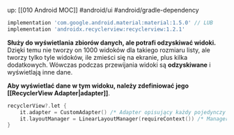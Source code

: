 up: [[010 Android MOC]]
#android/ui #android/gradle-dependency 

```groovy
implementation 'com.google.android.material:material:1.5.0' // LUB
implementation 'androidx.recyclerview:recyclerview:1.2.1'
```

**Służy do wyświetlania zbiorów danych, ale potrafi odzyskiwać widoki.**
Dzięki temu nie tworzy on 1000 widoków dla takiego rozmiaru listy, ale tworzy tylko tyle widoków, ile zmieści się na ekranie, plus kilka dodatkowych. Wówczas podczas przewijania widoki są **odzyskiwane** i wyświetlają inne dane.

**Aby wyświetlać dane w tym widoku, należy zdefiniować jego [[RecyclerView Adapter|adapter]]**.

```kotlin
recyclerView?.let {
	it.adapter = CustomAdapter() /* Adapter opisujący każdy pojedynczy widok. */
	it.layoutManager = LinearLayoutManager(requireContext()) /* Manager opisujący układ widoków. Można zdefiniować własny. */
}
```

